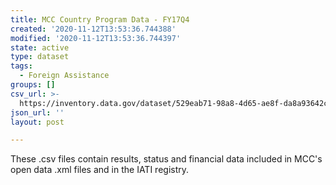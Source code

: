 ```yaml
---
title: MCC Country Program Data - FY17Q4
created: '2020-11-12T13:53:36.744388'
modified: '2020-11-12T13:53:36.744397'
state: active
type: dataset
tags:
  - Foreign Assistance
groups: []
csv_url: >-
  https://inventory.data.gov/dataset/529eab71-98a8-4d65-ae8f-da8a93642c21/resource/62548948-5d73-457e-a896-beb928984fc5/download/indicatordata.csv
json_url: ''
layout: post

---
```

These .csv files contain results, status and financial data included in MCC's open data .xml files and in the IATI registry.
